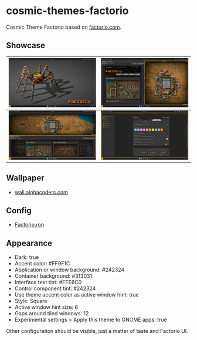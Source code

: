 # cosmic-themes-factorio

Cosmic Theme Factorio based on [factorio.com](https://factorio.com/).

## Showcase

| ![first_screen](./screenshots/1_wallpaper.jpg)  | ![second_screen](./screenshots/2_vertical.jpg) |
| ----------------------------------------------- | ---------------------------------------------- |
| ![third_screen](./screenshots/3_horizontal.jpg) | ![fourth_screen](./screenshots/4_theming.jpg)  |

## Wallpaper

- [wall.alphacoders.com](https://initiate.alphacoders.com/download/images6/1161891/png)

## Config

- [Factorio.ron](./Factorio.ron)

## Appearance

- Dark: true
- Accent color: #FF9F1C
- Application or window background: #242324
- Container background: #313031
- Interface text tint: #FFE6C0
- Control component tint: #242324
- Use theme accent color as active window hint: true
- Style: Square
- Active window hint size: 6
- Gaps around tiled windows: 12
- Experimental settings > Apply this theme to GNOME apps: true

Other configuration should be visible, just a matter of taste and Factorio UI.
